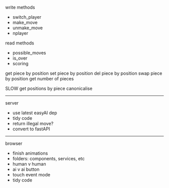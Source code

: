write methods
- switch_player
- make_move
- unmake_move
- nplayer

read methods
- possible_moves
- is_over
- scoring

get piece by position
set piece by position
del piece by position
swap piece by position
get number of pieces

SLOW
get positions by piece
canonicalise

---

server

- use latest easyAI dep
- tidy code
- return illegal move?
- convert to fastAPI

---

browser

- finish animations
- folders: components, services, etc
- human v human
- ai v ai button
- touch event mode
- tidy code
